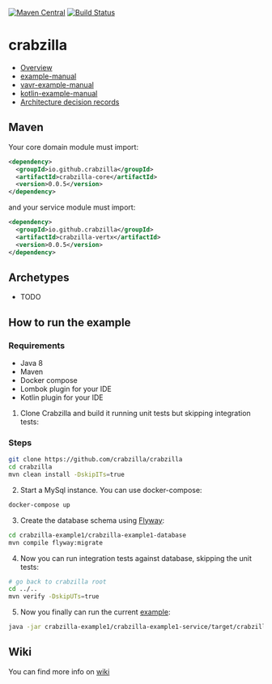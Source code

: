 [![Maven Central](https://maven-badges.herokuapp.com/maven-central/io.github.crabzilla/crabzilla/badge.svg)](http://search.maven.org/#artifactdetails%7Cio.github.crabzilla%7Ccrabzilla%7C0.0.5%7C)
[![Build Status](https://travis-ci.org/crabzilla/crabzilla.svg?branch=master)](https://travis-ci.org/crabzilla/crabzilla)

# crabzilla

* [Overview](https://crabzilla.github.io/crabzilla/docs/overview.html)
* [example-manual](https://crabzilla.github.io/crabzilla/docs/example-manual.html)
* [vavr-example-manual](https://crabzilla.github.io/crabzilla/docs/vavr-example-manual.html)
* [kotlin-example-manual](https://crabzilla.github.io/crabzilla/docs/kotlin-example-manual.html)
* [Architecture decision records](https://github.com/crabzilla/crabzilla/tree/master/doc/architecture/decisions)

## Maven

Your core domain module must import:

```xml
<dependency>
  <groupId>io.github.crabzilla</groupId>
  <artifactId>crabzilla-core</artifactId>
  <version>0.0.5</version>
</dependency>
```

and your service module must import:

```xml
<dependency>
  <groupId>io.github.crabzilla</groupId>
  <artifactId>crabzilla-vertx</artifactId>
  <version>0.0.5</version>
</dependency>
```

## Archetypes

* TODO

## How to run the example

### Requirements

* Java 8
* Maven
* Docker compose
* Lombok plugin for your IDE
* Kotlin plugin for your IDE
1. Clone Crabzilla and build it running unit tests but skipping integration tests:

### Steps

```bash
git clone https://github.com/crabzilla/crabzilla
cd crabzilla
mvn clean install -DskipITs=true
```

2. Start a MySql instance. You can use docker-compose:

```bash
docker-compose up
```

3. Create the database schema using [Flyway](https://flywaydb.org/):

```bash
cd crabzilla-example1/crabzilla-example1-database
mvn compile flyway:migrate
```

4. Now you can run integration tests against database, skipping the unit tests:

```bash
# go back to crabzilla root
cd ../..
mvn verify -DskipUTs=true 
```

5. Now you finally can run the current [example](crabzilla-example1/crabzilla-example1-service/src/main/java/io/github/crabzilla/example1/Example1Launcher.java):

```bash
java -jar crabzilla-example1/crabzilla-example1-service/target/crabzilla-example1-service-0.0.5-fat.jar
```

## Wiki 

You can find more info on [wiki](https://github.com/crabzilla/crabzilla/wiki)
